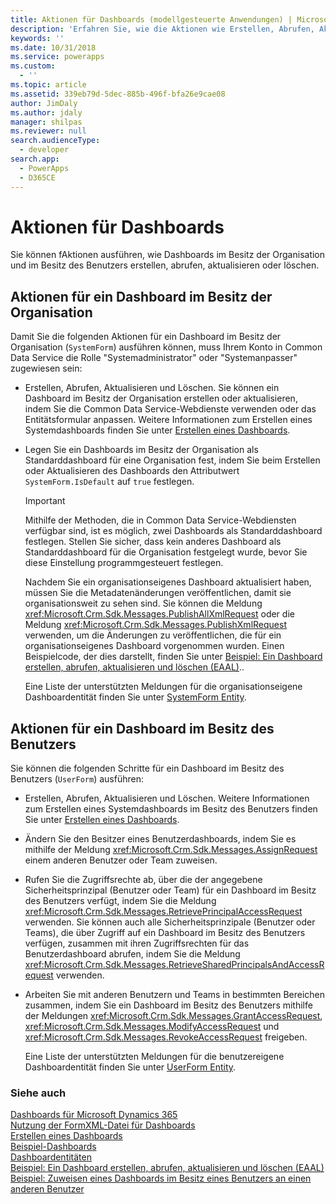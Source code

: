 ```yaml
---
title: Aktionen für Dashboards (modellgesteuerte Anwendungen) | Microsoft Docs
description: 'Erfahren Sie, wie die Aktionen wie Erstellen, Abrufen, Aktualisieren oder Löschen für Dashboards im Besitz der Organisation und im Besitz des Benutzers auszuführen.'
keywords: ''
ms.date: 10/31/2018
ms.service: powerapps
ms.custom:
  - ''
ms.topic: article
ms.assetid: 339eb79d-5dec-885b-496f-bfa26e9cae08
author: JimDaly
ms.author: jdaly
manager: shilpas
ms.reviewer: null
search.audienceType:
  - developer
search.app:
  - PowerApps
  - D365CE
---
```


# <a name="actions-on-dashboards"></a>Aktionen für Dashboards

<!-- https://docs.microsoft.com/dynamics365/customer-engagement/developer/customize-dev/actions-dashboards -->

Sie können fAktionen ausführen, wie Dashboards im Besitz der Organisation und im Besitz des Benutzers erstellen, abrufen, aktualisieren oder löschen.  
  
## <a name="actions-on-an-organization-owned-dashboard"></a>Aktionen für ein Dashboard im Besitz der Organisation  
 Damit Sie die folgenden Aktionen für ein Dashboard im Besitz der Organisation (`SystemForm`) ausführen können, muss Ihrem Konto in Common Data Service die Rolle "Systemadministrator" oder "Systemanpasser" zugewiesen sein:  
  
- Erstellen, Abrufen, Aktualisieren und Löschen. Sie können ein Dashboard im Besitz der Organisation erstellen oder aktualisieren, indem Sie die Common Data Service-Webdienste verwenden oder das Entitätsformular anpassen. Weitere Informationen zum Erstellen eines Systemdashboards finden Sie unter [Erstellen eines Dashboards](create-dashboard.md).  
  
- Legen Sie ein Dashboards im Besitz der Organisation als Standarddashboard für eine Organisation fest, indem Sie beim Erstellen oder Aktualisieren des Dashboards den Attributwert `SystemForm.IsDefault` auf `true` festlegen.  
  
  > [!IMPORTANT]
  >  Mithilfe der Methoden, die in Common Data Service-Webdiensten verfügbar sind, ist es möglich, zwei Dashboards als Standarddashboard festlegen. Stellen Sie sicher, dass kein anderes Dashboard als Standarddashboard für die Organisation festgelegt wurde, bevor Sie diese Einstellung programmgesteuert festlegen.  
  
  Nachdem Sie ein organisationseigenes Dashboard aktualisiert haben, müssen Sie die Metadatenänderungen veröffentlichen, damit sie organisationsweit zu sehen sind. Sie können die Meldung <xref:Microsoft.Crm.Sdk.Messages.PublishAllXmlRequest> oder die Meldung <xref:Microsoft.Crm.Sdk.Messages.PublishXmlRequest> verwenden, um die Änderungen zu veröffentlichen, die für ein organisationseigenes Dashboard vorgenommen wurden. Einen Beispielcode, der dies darstellt, finden Sie unter [Beispiel: Ein Dashboard erstellen, abrufen, aktualisieren und löschen (EAAL)](/dynamics365/customer-engagement/developer/customize-dev/sample-create-retrieve-update-delete-dashboard).<!-- TODO Need to update the powerapps repo's topic link. As of now not found-->.  
  
  Eine Liste der unterstützten Meldungen für die organisationseigene Dashboardentität finden Sie unter [SystemForm Entity](../common-data-service/reference/entities/systemform.md).  
  
## <a name="actions-on-a-user-owned-dashboard"></a>Aktionen für ein Dashboard im Besitz des Benutzers  
 Sie können die folgenden Schritte für ein Dashboard im Besitz des Benutzers (`UserForm`) ausführen:  
  
- Erstellen, Abrufen, Aktualisieren und Löschen. Weitere Informationen zum Erstellen eines Systemdashboards im Besitz des Benutzers finden Sie unter [Erstellen eines Dashboards](create-dashboard.md).  
  
- Ändern Sie den Besitzer eines Benutzerdashboards, indem Sie es mithilfe der Meldung <xref:Microsoft.Crm.Sdk.Messages.AssignRequest> einem anderen Benutzer oder Team zuweisen.  
  
- Rufen Sie die Zugriffsrechte ab, über die der angegebene Sicherheitsprinzipal (Benutzer oder Team) für ein Dashboard im Besitz des Benutzers verfügt, indem Sie die Meldung <xref:Microsoft.Crm.Sdk.Messages.RetrievePrincipalAccessRequest> verwenden. Sie können auch alle Sicherheitsprinzipale (Benutzer oder Teams), die über Zugriff auf ein Dashboard im Besitz des Benutzers verfügen, zusammen mit ihren Zugriffsrechten für das Benutzerdashboard abrufen, indem Sie die Meldung <xref:Microsoft.Crm.Sdk.Messages.RetrieveSharedPrincipalsAndAccessRequest> verwenden.  
  
- Arbeiten Sie mit anderen Benutzern und Teams in bestimmten Bereichen zusammen, indem Sie ein Dashboard im Besitz des Benutzers mithilfe der Meldungen <xref:Microsoft.Crm.Sdk.Messages.GrantAccessRequest>, <xref:Microsoft.Crm.Sdk.Messages.ModifyAccessRequest> und <xref:Microsoft.Crm.Sdk.Messages.RevokeAccessRequest> freigeben.  
  
  Eine Liste der unterstützten Meldungen für die benutzereigene Dashboardentität finden Sie unter [UserForm Entity](../common-data-service/reference/entities/userform.md).  
  
### <a name="see-also"></a>Siehe auch  
 [Dashboards für Microsoft Dynamics 365](analyze-data-with-dashboards.md)   
 [Nutzung der FormXML-Datei für Dashboards](understand-dashboards-dashboard-components-formxml.md)   
 [Erstellen eines Dashboards](create-dashboard.md)   
 [Beispiel-Dashboards](sample-dashboards.md)   
 [Dashboardentitäten](/dynamics365/customer-engagement/developer/customize-dev/dashboard-entities) <!-- TODO Need to update the powerapps repo's topic link. As of now not found-->  
 [Beispiel: Ein Dashboard erstellen, abrufen, aktualisieren und löschen (EAAL)](/dynamics365/customer-engagement/developer/customize-dev/sample-create-retrieve-update-delete-dashboard) <!-- TODO Need to update the powerapps repo's topic link. As of now not found-->   
 [Beispiel: Zuweisen eines Dashboards im Besitz eines Benutzers an einen anderen Benutzer](/dynamics365/customer-engagement/developer/customize-dev/sample-assign-user-owned-dashboard-another-user) <!-- TODO Need to update the powerapps repo's topic link. As of now not found-->